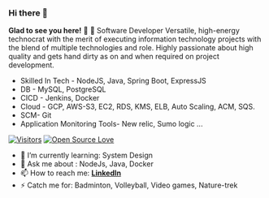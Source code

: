### Hi there 👋
**Glad to see you here!** :star_struck:
🔭 Software Developer 
Versatile, high-energy technocrat with the merit of executing information technology projects with the blend of multiple technologies and role.
Highly passionate about high quality and gets hand dirty as on and when required on project development.
- Skilled In Tech - NodeJS, Java, Spring Boot, ExpressJS
- DB - MySQL, PostgreSQL
- CICD - Jenkins, Docker
- Cloud - GCP, AWS-S3, EC2, RDS, KMS, ELB, Auto Scaling, ACM, SQS.
- SCM- Git
- Application Monitoring Tools- New relic, Sumo logic ...

[![Visitors](https://visitor-badge.glitch.me/badge?page_id=pranaysaha-ps.visitor-badge)](https://github.com/pranaysaha-ps) [![Open Source Love](https://badges.frapsoft.com/os/v2/open-source.svg)](https://github.com/pranaysaha-ps)

- 🌱 I’m currently learning: System Design 
- 💬 Ask me about : NodeJs, Java, Docker
- 📫 How to reach me: **[LinkedIn](https://www.linkedin.com/in/pranay-saha-89308321)**
- ⚡ Catch me for: Badminton, Volleyball, Video games, Nature-trek



